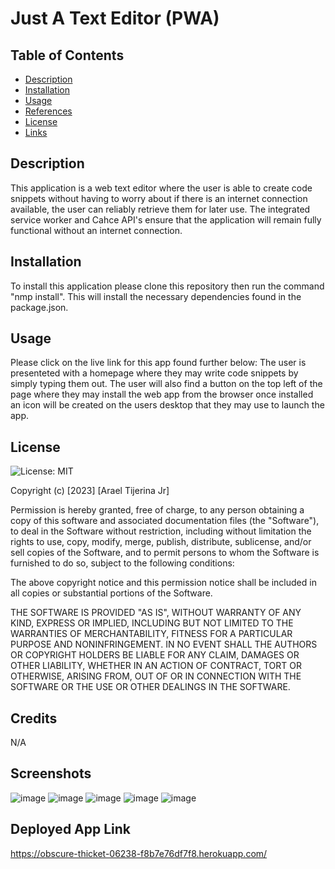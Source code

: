 # Just A Text Editor (PWA)

## Table of Contents

* [Description](#description)
* [Installation](#installation)
* [Usage](#usage)
* [References](#references)
* [License](#license)
* [Links](#links)


## Description

This application is a web text editor where the user is able to create code snippets without having to worry about if there is an internet connection available, the user can reliably retrieve them for later use. The integrated service worker and Cahce API's ensure that the application will remain fully functional without an internet connection. 

## Installation

To install this application please clone this repository then run the command "nmp install". This will install the necessary dependencies found in the package.json. 

## Usage
Please click on the live link for this app found further below:
The user is presenteted with a homepage where they may write code snippets by simply typing them out. The user will also  find a button on the top left of the page where they may install the web app from the browser once installed an icon will be created on the users desktop that they may use to launch the app.

## License 

![License: MIT](https://img.shields.io/badge/License-MIT-yellow.svg)

Copyright (c) [2023] [Arael Tijerina Jr]

Permission is hereby granted, free of charge, to any person obtaining a copy
of this software and associated documentation files (the "Software"), to deal
in the Software without restriction, including without limitation the rights
to use, copy, modify, merge, publish, distribute, sublicense, and/or sell
copies of the Software, and to permit persons to whom the Software is
furnished to do so, subject to the following conditions:

The above copyright notice and this permission notice shall be included in all
copies or substantial portions of the Software.

THE SOFTWARE IS PROVIDED "AS IS", WITHOUT WARRANTY OF ANY KIND, EXPRESS OR
IMPLIED, INCLUDING BUT NOT LIMITED TO THE WARRANTIES OF MERCHANTABILITY,
FITNESS FOR A PARTICULAR PURPOSE AND NONINFRINGEMENT. IN NO EVENT SHALL THE
AUTHORS OR COPYRIGHT HOLDERS BE LIABLE FOR ANY CLAIM, DAMAGES OR OTHER
LIABILITY, WHETHER IN AN ACTION OF CONTRACT, TORT OR OTHERWISE, ARISING FROM,
OUT OF OR IN CONNECTION WITH THE SOFTWARE OR THE USE OR OTHER DEALINGS IN THE
SOFTWARE.

## Credits

N/A

## Screenshots

![image](https://github.com/AraelT8/Just-A-Text-Editor/assets/60860293/931ebe82-2676-48c7-92c3-3d290093ea1a)
![image](https://github.com/AraelT8/Just-A-Text-Editor/assets/60860293/2cb0beff-f838-4b4f-b8d2-7c4cfe666bff)
![image](https://github.com/AraelT8/Just-A-Text-Editor/assets/60860293/0a4df8e3-7f29-4275-b0a9-c4c808a6ae13)
![image](https://github.com/AraelT8/Just-A-Text-Editor/assets/60860293/d691edb6-137f-463f-9f16-214143c0e14d)
![image](https://github.com/AraelT8/Just-A-Text-Editor/assets/60860293/4ba9f711-5691-4ffa-889f-fcfcb709bc72)


## Deployed App Link

https://obscure-thicket-06238-f8b7e76df7f8.herokuapp.com/
